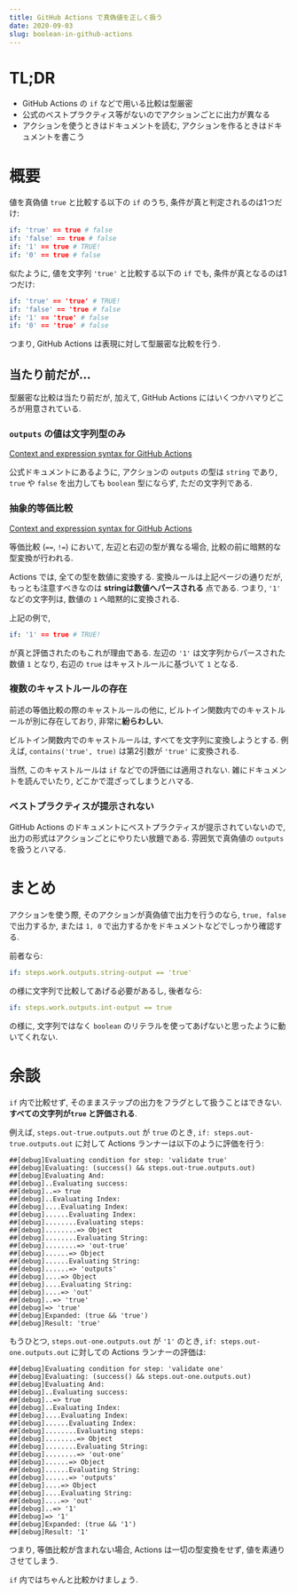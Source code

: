 ```yaml
---
title: GitHub Actions で真偽値を正しく扱う
date: 2020-09-03
slug: boolean-in-github-actions
---
```


# TL;DR

- GitHub Actions の `if` などで用いる比較は型厳密
- 公式のベストプラクティス等がないのでアクションごとに出力が異なる
- アクションを使うときはドキュメントを読む, アクションを作るときはドキュメントを書こう

# 概要

値を真偽値 `true` と比較する以下の `if` のうち, 条件が真と判定されるのは1つだけ:

```yaml
if: 'true' == true # false
if: 'false' == true # false
if: '1' == true # TRUE!
if: '0' == true # false
```

似たように, 値を文字列 `'true'` と比較する以下の `if` でも, 条件が真となるのは1つだけ:

```yaml
if: 'true' == 'true' # TRUE!
if: 'false' == 'true # false
if: '1' == 'true' # false
if: '0' == 'true' # false
```

つまり, GitHub Actions は表現に対して型厳密な比較を行う.

## 当たり前だが...

型厳密な比較は当たり前だが, 加えて, GitHub Actions にはいくつかハマりどころが用意されている.

### `outputs` の値は文字列型のみ

[Context and expression syntax for GitHub Actions](https://docs.github.com/en/actions/reference/context-and-expression-syntax-for-github-actions#steps-context)

公式ドキュメントにあるように, アクションの `outputs` の型は `string` であり, `true` や `false` を出力しても `boolean` 型にならず, ただの文字列である.

### 抽象的等価比較

[Context and expression syntax for GitHub Actions](https://docs.github.com/en/actions/reference/context-and-expression-syntax-for-github-actions#operators)

等価比較 (`==`, `!=`) において, 左辺と右辺の型が異なる場合, 比較の前に暗黙的な型変換が行われる.

Actions では, 全ての型を数値に変換する. 変換ルールは上記ページの通りだが, もっとも注意すべきなのは **stringは数値へパースされる** 点である. つまり, `'1'` などの文字列は, 数値の `1` へ暗黙的に変換される.

上記の例で,

```yaml
if: '1' == true # TRUE!
```

が真と評価されたのもこれが理由である. 左辺の `'1'` は文字列からパースされた数値 `1` となり, 右辺の `true` はキャストルールに基づいて `1` となる.

### 複数のキャストルールの存在

前述の等価比較の際のキャストルールの他に, ビルトイン関数内でのキャストルールが別に存在しており, 非常に**紛らわしい.**

ビルトイン関数内でのキャストルールは, すべてを文字列に変換しようとする. 例えば, `contains('true', true)` は第2引数が `'true'` に変換される.

当然, このキャストルールは `if` などでの評価には適用されない. 雑にドキュメントを読んでいたり, どこかで混ざってしまうとハマる.

### ベストプラクティスが提示されない

GitHub Actions のドキュメントにベストプラクティスが提示されていないので, 出力の形式はアクションごとにやりたい放題である. 雰囲気で真偽値の `outputs` を扱うとハマる.

# まとめ

アクションを使う際, そのアクションが真偽値で出力を行うのなら, `true, false` で出力するか, または `1, 0` で出力するかをドキュメントなどでしっかり確認する.

前者なら:

```yaml
if: steps.work.outputs.string-output == 'true'
```

の様に文字列で比較してあげる必要があるし, 後者なら:

```yaml
if: steps.work.outputs.int-output == true
```

の様に, 文字列ではなく `boolean` のリテラルを使ってあげないと思ったように動いてくれない.

# 余談

`if` 内で比較せず, そのままステップの出力をフラグとして扱うことはできない. **すべての文字列が`true` と評価される**.

例えば, `steps.out-true.outputs.out` が `true` のとき, `if: steps.out-true.outputs.out` に対して Actions ランナーは以下のように評価を行う:

```
##[debug]Evaluating condition for step: 'validate true'
##[debug]Evaluating: (success() && steps.out-true.outputs.out)
##[debug]Evaluating And:
##[debug]..Evaluating success:
##[debug]..=> true
##[debug]..Evaluating Index:
##[debug]....Evaluating Index:
##[debug]......Evaluating Index:
##[debug]........Evaluating steps:
##[debug]........=> Object
##[debug]........Evaluating String:
##[debug]........=> 'out-true'
##[debug]......=> Object
##[debug]......Evaluating String:
##[debug]......=> 'outputs'
##[debug]....=> Object
##[debug]....Evaluating String:
##[debug]....=> 'out'
##[debug]..=> 'true'
##[debug]=> 'true'
##[debug]Expanded: (true && 'true')
##[debug]Result: 'true'
```

もうひとつ, `steps.out-one.outputs.out` が `'1'` のとき, `if: steps.out-one.outputs.out` に対しての Actions ランナーの評価は:

```
##[debug]Evaluating condition for step: 'validate one'
##[debug]Evaluating: (success() && steps.out-one.outputs.out)
##[debug]Evaluating And:
##[debug]..Evaluating success:
##[debug]..=> true
##[debug]..Evaluating Index:
##[debug]....Evaluating Index:
##[debug]......Evaluating Index:
##[debug]........Evaluating steps:
##[debug]........=> Object
##[debug]........Evaluating String:
##[debug]........=> 'out-one'
##[debug]......=> Object
##[debug]......Evaluating String:
##[debug]......=> 'outputs'
##[debug]....=> Object
##[debug]....Evaluating String:
##[debug]....=> 'out'
##[debug]..=> '1'
##[debug]=> '1'
##[debug]Expanded: (true && '1')
##[debug]Result: '1'
```

つまり, 等価比較が含まれない場合, Actions は一切の型変換をせず, 値を素通りさせてしまう.

`if` 内ではちゃんと比較かけましょう.